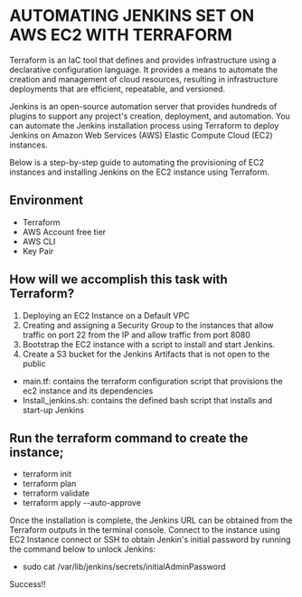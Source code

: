 # AUTOMATING JENKINS SET ON AWS EC2 WITH TERRAFORM
Terraform is an IaC tool that defines and provides infrastructure using a declarative configuration language. It provides a means to automate the creation and management of cloud resources, resulting in infrastructure deployments that are efficient, repeatable, and versioned.

Jenkins is an open-source automation server that provides hundreds of plugins to support any project's creation, deployment, and automation. You can automate the Jenkins installation process using Terraform  to deploy Jenkins on Amazon Web Services (AWS) Elastic Compute Cloud (EC2) instances.

Below is a step-by-step guide to automating the provisioning of EC2 instances and installing Jenkins on the  EC2 instance using Terraform.
## Environment
- Terraform 
- AWS Account  free tier
- AWS CLI 
- Key Pair 
## How will we accomplish this task with Terraform?
1. Deploying an EC2 Instance on a Default VPC
2. Creating and assigning a Security Group to the instances that allow traffic on port 22 from the IP and allow traffic from port 8080
3. Bootstrap the EC2 instance with a script to install and start Jenkins.
4. Create a S3 bucket for the Jenkins Artifacts that is not open to the public

- main.tf: contains the terraform configuration script that provisions the ec2 instance and its dependencies
- Install_jenkins.sh: contains the defined bash script that installs and start-up Jenkins

## Run the terraform command to create the instance;
- terraform init 
- terraform plan 
- terraform validate
- terraform apply --auto-approve


Once the installation is complete, the Jenkins URL can be obtained from the Terraform outputs in the terminal console.
Connect to the instance using EC2 Instance connect or SSH to obtain Jenkin's initial password by running the command below to unlock Jenkins:

- sudo cat /var/lib/jenkins/secrets/initialAdminPassword

Success!!




